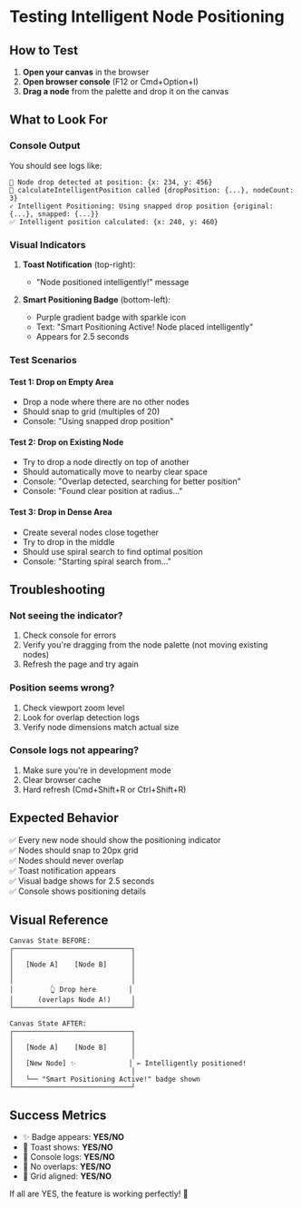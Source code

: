 # Testing Intelligent Node Positioning

## How to Test

1. **Open your canvas** in the browser
2. **Open browser console** (F12 or Cmd+Option+I)
3. **Drag a node** from the palette and drop it on the canvas

## What to Look For

### Console Output

You should see logs like:

```
🎯 Node drop detected at position: {x: 234, y: 456}
🎯 calculateIntelligentPosition called {dropPosition: {...}, nodeCount: 3}
✓ Intelligent Positioning: Using snapped drop position {original: {...}, snapped: {...}}
✅ Intelligent position calculated: {x: 240, y: 460}
```

### Visual Indicators

1. **Toast Notification** (top-right):

   - "Node positioned intelligently!" message

2. **Smart Positioning Badge** (bottom-left):
   - Purple gradient badge with sparkle icon
   - Text: "Smart Positioning Active! Node placed intelligently"
   - Appears for 2.5 seconds

### Test Scenarios

#### Test 1: Drop on Empty Area

- Drop a node where there are no other nodes
- Should snap to grid (multiples of 20)
- Console: "Using snapped drop position"

#### Test 2: Drop on Existing Node

- Try to drop a node directly on top of another
- Should automatically move to nearby clear space
- Console: "Overlap detected, searching for better position"
- Console: "Found clear position at radius..."

#### Test 3: Drop in Dense Area

- Create several nodes close together
- Try to drop in the middle
- Should use spiral search to find optimal position
- Console: "Starting spiral search from..."

## Troubleshooting

### Not seeing the indicator?

1. Check console for errors
2. Verify you're dragging from the node palette (not moving existing nodes)
3. Refresh the page and try again

### Position seems wrong?

1. Check viewport zoom level
2. Look for overlap detection logs
3. Verify node dimensions match actual size

### Console logs not appearing?

1. Make sure you're in development mode
2. Clear browser cache
3. Hard refresh (Cmd+Shift+R or Ctrl+Shift+R)

## Expected Behavior

✅ Every new node should show the positioning indicator  
✅ Nodes should snap to 20px grid  
✅ Nodes should never overlap  
✅ Toast notification appears  
✅ Visual badge shows for 2.5 seconds  
✅ Console shows positioning details

## Visual Reference

```
Canvas State BEFORE:
┌─────────────────────────────┐
│                             │
│   [Node A]    [Node B]      │
│                             │
│                             │
│         👆 Drop here        │
│      (overlaps Node A!)     │
└─────────────────────────────┘

Canvas State AFTER:
┌─────────────────────────────┐
│                             │
│   [Node A]    [Node B]      │
│                             │
│   [New Node] ✨             │ ← Intelligently positioned!
│                             │
│   └── "Smart Positioning Active!" badge shown
└─────────────────────────────┘
```

## Success Metrics

- ✨ Badge appears: **YES/NO**
- 🎉 Toast shows: **YES/NO**
- 📝 Console logs: **YES/NO**
- 🎯 No overlaps: **YES/NO**
- 📐 Grid aligned: **YES/NO**

If all are YES, the feature is working perfectly! 🎊
